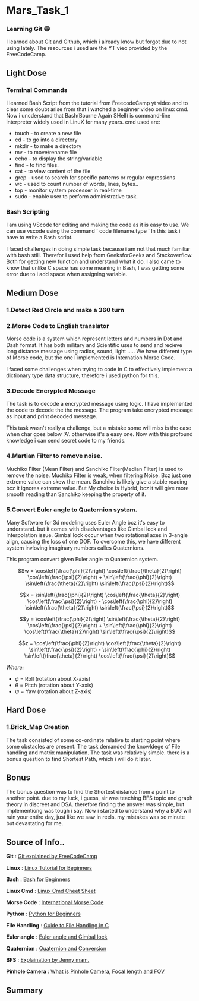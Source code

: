 
# Mars_Task_1

### Learning Git 😁
I learned about Git and Github, which i already know but forgot due to not using lately.
The resources i used are the YT vieo provided by the FreeCodeCamp.

## Light Dose

### Terminal Commands 
I learned Bash Script from the tutorial from FreecodeCamp yt video and to clear some doubt arise from that i watched a beginner video on linux cmd.
Now i uncderstand that Bash(Bourne Again SHell) is command-line interpreter widely used in LinuX for many years.
cmd used are:
  * touch - to create a new file
  * cd - to go into a directory
  * mkdir - to make a directory
  * mv - to move/rename file
  * echo - to display the string/variable
  * find - to find files.
  * cat - to view content of the file
  * grep - used to search for specific patterns or regular expressions
  * wc - used to count number of words, lines, bytes..
  * top - monitor system processer in real-time
  * sudo - enable user to perform administrative task.

### Bash Scripting
I am using VScode for editing and making the code as it is easy to use.
We can use vscode using the command ' code filename.type '
In this task i have to write a Bash script.

I faced challenges in doing simple task because i am not that much familiar with bash still.
Therefor I used help from GeeksforGeeks and Stackoverflow. Both for getting new function and understand what it do.
I also came to know that unlike C space has some meaning in Bash, I was getting some error due to i add space when assigning variable.

## Medium Dose

### 1.Detect Red Circle and make a 360 turn

### 2.Morse Code to English translator
Morse code is a system which represent letters and numbers in Dot and Dash format.
It has both military and Scientific uses to send and recieve long distance message using radios, sound, light .....
We have different type of Morse code, but the one I implemented is Internation Morse Code.

I faced some challenges when trying to code in C to effectively implement a dictionary type data structure, therefore i used python for this.

### 3.Decode Encrypted Message
The task is to decode a encrypted message using logic.
I have implemented the code to decode the the message.
The program take encrypted message as input and print decoded message.

This task wasn't really a challenge, but a mistake some will miss is the case when char goes below 'A'. otherwise it's a easy one.
Now with this profound knowledge i can send secret code to my friends.

### 4.Martian Filter to remove noise.
Muchiko Filter (Mean Filter) and Sanchiko Filter(Median Filter) is used to remove the noise.
Muchiko Filter is weak, when filtering Noise. Bcz just one extreme value can skew the mean.
Sanchiko is likely give a stable reading bcz it ignores extreme value.
But My choice is Hybrid, bcz it will give more smooth reading than Sanchiko keeping the property of it.

### 5.Convert Euler angle to Quaternion system.
Many Software for 3d modeling uses Euler Angle bcz it's easy to understand.
but it comes with disadvantages like Gimbal lock and Interpolation issue.
Gimbal lock occur when two rotational axes in 3-angle align, causing the loss of one DOF.
To overcome this, we have different system invloving imaginary numbers calles Quaternions.

This program convert given Euler angle to Quaternion system.
```math
w = \cos\left(\frac{\phi}{2}\right) \cos\left(\frac{\theta}{2}\right) \cos\left(\frac{\psi}{2}\right) + \sin\left(\frac{\phi}{2}\right) \sin\left(\frac{\theta}{2}\right) \sin\left(\frac{\psi}{2}\right)
```

```math
x = \sin\left(\frac{\phi}{2}\right) \cos\left(\frac{\theta}{2}\right) \cos\left(\frac{\psi}{2}\right) - \cos\left(\frac{\phi}{2}\right) \sin\left(\frac{\theta}{2}\right) \sin\left(\frac{\psi}{2}\right)
```

```math
y = \cos\left(\frac{\phi}{2}\right) \sin\left(\frac{\theta}{2}\right) \cos\left(\frac{\psi}{2}\right) + \sin\left(\frac{\phi}{2}\right) \cos\left(\frac{\theta}{2}\right) \sin\left(\frac{\psi}{2}\right)
```

```math
z = \cos\left(\frac{\phi}{2}\right) \cos\left(\frac{\theta}{2}\right) \sin\left(\frac{\psi}{2}\right) - \sin\left(\frac{\phi}{2}\right) \sin\left(\frac{\theta}{2}\right) \cos\left(\frac{\psi}{2}\right)
```
*Where:*
- $\phi$ = Roll (rotation about X-axis)
- $\theta$ = Pitch (rotation about Y-axis)
- $\psi$ = Yaw (rotation about Z-axis)

## Hard Dose

### 1.Brick_Map Creation
The task consisted of some co-ordinate relative to starting point where some obstacles are present.
The task demanded the knowldege of File handling and matrix manipulation.
The task was relatively simple.
there is a bonus question to find Shortest Path, which i will do it later.

## Bonus
The bonus question was to find the Shortest distance from a point to another point.
due to my luck, i guess, sir was teaching BFS topic and graph theory in discreet and DSA.
therefore finding the answer was simple, but implementiong was tough i say.
Now i started to understand why a BUG will ruin your entire day, just like we saw in reels.
my mistakes was so minute but devastating for me.


## Source of Info..
**Git** :  [Git explained by FreeCodeCamp](https://youtu.be/RGOj5yH7evk?si=xFTWpYeZUiL9wXRK)

**Linux** : [Linux Tutorial for Beginners](https://youtu.be/sWbUDq4S6Y8?si=ZF07AHNLTcxLuhZW)

**Bash** : [Bash for Beginners](https://youtu.be/tK9Oc6AEnR4?si=vekgAJ1sGL-Mzh3G)

**Linux Cmd** : [Linux Cmd Cheet Sheet](https://www.geeksforgeeks.org/linux-commands-cheat-sheet/)

**Morse Code** : [International Morse Code](https://en.wikipedia.org/wiki/Morse_code#:~:text=International%20Morse%20code%20encodes%20the,sequence%20of%20dits%20and%20dahs.)

**Python** : [Python for Beginners](https://youtu.be/eWRfhZUzrAc?si=7tSCfbt4PE0nuoCs)

**File Handling** : [Guide to File Handling in C](https://youtube.com/playlist?list=PLVjlbUxP51QpDaTpuNXA6Dua53-ks9gHp&si=4_ZwERcPHUiIeXX_)

**Euler angle** : [Euler angle and Gimbal lock](https://youtu.be/zc8b2Jo7mno?si=GTd2K5VrrdT5X4UH)

**Quaternion** : [Quaternion and Conversion](https://youtu.be/zjMuIxRvygQ?si=tWwlOA3OGYOZsNpN)

**BFS** : [Explaination by Jenny mam.](https://youtu.be/vf-cxgUXcMk?si=6uzlO2i-oNjB3c-G)

**Pinhole Camera** : [What is Pinhole Camera](https://youtu.be/jhBC39xZVnw?si=UekH3thwEChdgxS_), [Focal length and FOV](https://www.edmundoptics.in/knowledge-center/application-notes/imaging/understanding-focal-length-and-field-of-view/?srsltid=AfmBOopNjWgLFqRAnUjA9ZWIoccGPA7cHe4O1MA-AYEgodLsVPLZ_35L)

## Summary
